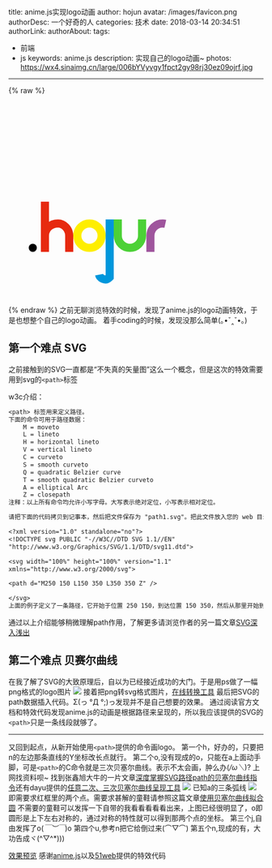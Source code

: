 title: anime.js实现logo动画
author: hojun
avatar: /images/favicon.png
authorDesc: 一个好奇的人
categories: 技术
date: 2018-03-14 20:34:51
authorLink:
authorAbout:
tags:
 - 前端
 - js
keywords: anime.js
description: 实现自己的logo动画~
photos: https://wx4.sinaimg.cn/large/006bYVyvgy1fpct2gy98rj30ez09ojrf.jpg
---
{% raw %}
<link rel="stylesheet" href="/css/hojunlogo.css" />
<div id="logoAmine">
  <canvas class="fireworks"></canvas>
  <section id="lineDrawing">
    <svg class="logo" width="25rem" height="25rem" viewBox="0 0 800 384">
      <g stroke="none" stroke-width="1" fill="none" fill-rule="evenodd">
        <rect id="dot-js" fill="#000000" x="80" y="352" width="32" height="32" rx="16"></rect>
        <g id="lines" transform="translate(128.000000, 256.000000)">
          <path d="M16,-70 L16,128 L16,64 C16,37.490332 37.490332,16 68,16 C90.509668,16 112,37.490332 112,64 L112,128" stroke="#e72a0f" stroke-width="32"></path>
          <path d="M192,112 C165.490332,112 144,90.509668 144,64 C144,37.490332 165.490332,16 192,16 C218.509668,16 240,37.490332 240,64 C240,90.509668 218.509668,112 192,112"  stroke="#feee00" stroke-width="32"></path>
          <path d="M272,0 L272,228 C252,248 232,228 230,218" stroke="#0097dc" stroke-width="32"></path>
          <path d="M304,0 L304,64 C304,90.509668 325.490332,112 352,112 C378.509668,112 400,90.509668 400,64 L400,0" stroke="#4cd137" stroke-width="32"></path>
          <path d="M433,128 L433,64 C433,37.490332 454.490332,16 481,16 C507.509668,16 529,37.490332 529,64 L529,128" stroke="#9f559d" stroke-width="32" stroke-dasharray="150"d></path>
        </g>
      </g>
    </svg>
  </section>
</div>
<script type="text/javascript" src="/js/anime.min.js"></script>
<script type="text/javascript" src="/js/hojunlogo.js"></script>
{% endraw %}
之前无聊浏览特效的时候，发现了anime.js的logo动画特效，于是也想整个自己的logo动画。
着手coding的时候，发现没那么简单(｡•ˇ‸ˇ•｡)

## **第一个难点 SVG**
之前接触到的SVG一直都是“不失真的矢量图”这么一个概念，但是这次的特效需要用到svg的`<path>`标签


w3c介绍：
```txt
<path> 标签用来定义路径。
下面的命令可用于路径数据：
    M = moveto
    L = lineto
    H = horizontal lineto
    V = vertical lineto
    C = curveto
    S = smooth curveto
    Q = quadratic Belzier curve
    T = smooth quadratic Belzier curveto
    A = elliptical Arc
    Z = closepath
注释：以上所有命令均允许小写字母。大写表示绝对定位，小写表示相对定位。

请把下面的代码拷贝到记事本，然后把文件保存为 "path1.svg"。把此文件放入您的 web 目录：

<?xml version="1.0" standalone="no"?>
<!DOCTYPE svg PUBLIC "-//W3C//DTD SVG 1.1//EN" 
"http://www.w3.org/Graphics/SVG/1.1/DTD/svg11.dtd">

<svg width="100%" height="100%" version="1.1"
xmlns="http://www.w3.org/2000/svg">

<path d="M250 150 L150 350 L350 350 Z" />

</svg>
上面的例子定义了一条路径，它开始于位置 250 150，到达位置 150 350，然后从那里开始到 350 350，最后在 250 150 关闭路径。
```
通过以上介绍能够稍微理解path作用，了解更多请浏览作者的另一篇文章[SVG深入浅出](http://www.hojun.cn/2018/03/15/SVG深入浅出)

## **第二个难点 贝赛尔曲线**
在我了解了SVG的大致原理后，自以为已经接近成功的大门。于是用ps做了一幅png格式的logo图片
![](https://wx4.sinaimg.cn/large/006bYVyvgy1fpct76iedsj30dw06wmx4.jpg)
接着把png转svg格式图片，[在线转换工具](http://www.pngtosvg.com/)
最后把SVG的path数据插入代码。Σ(っ °Д °;)っ发现并不是自己想要的效果。
通过阅读官方文档和特效代码发现anime.js的动画是根据路径来呈现的，所以我应该提供的SVG的`<path>`只是一条线段就够了。

----------

又回到起点，从新开始使用`<path>`提供的命令画logo。
第一个h，好办的，只要把n的左边那条直线的Y坐标改长点就行。
第二个o,没有现成的o，只能在a上面动手脚，可是`<path>`的C命令就是三次贝塞尔曲线。表示不太会画，肿么办(*/ω＼*)?
上网找资料呗~ 找到张鑫旭大牛的一片文章[深度掌握SVG路径path的贝塞尔曲线指令](http://www.zhangxinxu.com/wordpress/2014/06/deep-understand-svg-path-bezier-curves-command/)还有dayu提供的[任意二次、三次贝塞尔曲线呈现工具](http://dayu.pw/svgcontrol/)
![](https://wx1.sinaimg.cn/large/006bYVyvgy1fpct2bximcj30jh0b5jrf.jpg)
已知a的三条弧线
![](https://wx4.sinaimg.cn/large/006bYVyvgy1fpct26viiaj305r05udft.jpg)即需要求红框里的两个点。需要求甚解的童鞋请参照这篇文章[使用贝塞尔曲线拟合圆](http://www.cnblogs.com/ArthurQQ/articles/1730214.html)
不需要的童鞋可以发挥一下自带的我看看看看看出来，上图已经很明显了，o即圆形是上下左右对称的，通过对称的特性就可以得到那两个点的坐标。
第三个j,自由发挥了o(*￣︶￣*)o
第四个u,参考n把它给倒过来(⌒▽⌒)
第五个n,现成的有，大功告成ヾ(^▽^*)))

[效果预览](http://www.hojun.cn/2018/03/14/anime-js实现logo动画/)
感谢[anime.js](http://animejs.com)以及[51web](http://www.5iweb.com.cn/resource/5iweb2017070301/index.html)提供的特效代码
